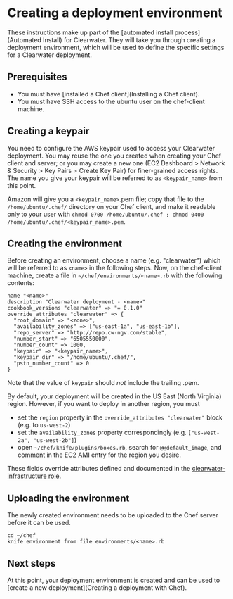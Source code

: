 # Creating a deployment environment

These instructions make up part of the [automated install process](Automated Install) for Clearwater.  They will take you through creating a deployment environment, which will be used to define the specific settings for a Clearwater deployment.

## Prerequisites

* You must have [installed a Chef client](Installing a Chef client).
* You must have SSH access to the ubuntu user on the chef-client machine.

## Creating a keypair

You need to configure the AWS keypair used to access your Clearwater deployment. You may reuse the one you created when creating your Chef client and server; or you may create a new one (EC2 Dashboard > Network & Security > Key Pairs > Create Key Pair) for finer-grained access rights. The name you give your keypair will be referred to as `<keypair_name>` from this point.

Amazon will give you a `<keypair_name>`.pem file; copy that file to the `/home/ubuntu/.chef/` directory on your Chef client, and make it readable only to your user with `chmod 0700 /home/ubuntu/.chef ; chmod 0400 /home/ubuntu/.chef/<keypair_name>.pem`.

## Creating the environment

Before creating an environment, choose a name (e.g. "clearwater") which will be referred to as `<name>` in the following steps.  Now, on the chef-client machine, create a file in `~/chef/environments/<name>.rb` with the following contents:

    name "<name>"
    description "Clearwater deployment - <name>"
    cookbook_versions "clearwater" => "= 0.1.0"
    override_attributes "clearwater" => {
      "root_domain" => "<zone>",
      "availability_zones" => ["us-east-1a", "us-east-1b"],
      "repo_server" => "http://repo.cw-ngv.com/stable",
      "number_start" => "6505550000",
      "number_count" => 1000,
      "keypair" => "<keypair_name>",
      "keypair_dir" => "/home/ubuntu/.chef/",
      "pstn_number_count" => 0
    }

Note that the value of `keypair` should *not* include the trailing .pem.

By default, your deployment will be created in the US East (North Virginia) region.  However, if you want to deploy in another region, you must

*   set the `region` property in the `override_attributes "clearwater"` block (e.g. to `us-west-2`)
*   set the `availability_zones` property correspondingly (e.g. `["us-west-2a", "us-west-2b"]`)
*   open `~/chef/knife/plugins/boxes.rb`, search for `@@default_image`, and comment in the EC2 AMI entry for the region you desire.

These fields override attributes defined and documented in the [clearwater-infrastructure role](https://github.com/Metaswitch/chef/blob/master/roles/clearwater-infrastructure.rb).

## Uploading the environment

The newly created environment needs to be uploaded to the Chef server before it can be used.

    cd ~/chef
    knife environment from file environments/<name>.rb

## Next steps

At this point, your deployment environment is created and can be used to [create a new deployment](Creating a deployment with Chef).
